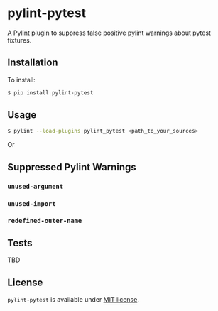 # pylint-pytest

A Pylint plugin to suppress false positive pylint warnings about pytest fixtures.

## Installation

To install:

```bash
$ pip install pylint-pytest
```

## Usage

```bash
$ pylint --load-plugins pylint_pytest <path_to_your_sources>
```

Or

## Suppressed Pylint Warnings

### `unused-argument`



### `unused-import`


### `redefined-outer-name`


## Tests

TBD

## License

`pylint-pytest` is available under [MIT license](LICENSE).
